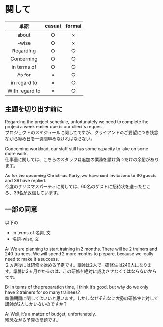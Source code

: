 # 関して

|単語|casual|formal|
|:--:|:--:|:--:|
|about|○|×|
|-wise|○|×|
|Regarding|○|○|
|Concerning|○|○|
|in terms of|○|○|
|As for|×|○|
|in regard to|×|○|
|With regard to|×|○|

## 主題を切り出す前に

Regarding the project schedule, unfortunately we need to complete the project a week earlier due to our client's request.  
プロジェクトのスケジュールに関してですが、クライアントのご要望につき残念ながら締め日を一週間早めなければならない。

Concerning workload, our staff still has some capacity to take on some more work.  
仕事量に関しては、こちらのスタッフは追加の業務を請け負うだけの余裕があります。

As for the upcoming Christmas Party, we have sent invitations to 60 guests and 39 have replied.  
今度のクリスマスパーティに関しては、60名のゲストに招待状を送ったところ、39名が返信しています。

## 一部の同意

以下の

- In terms of 名詞, 文  
- 名詞-wise, 文

A: We are planning to start training in 2 months. There will be 2 trainers and 240 trainees. We will spend 2 more months to prepare, because we really need to make it a success.  
２ヵ月後には研修を始める予定です。講師は2人で、研修生は240人になります。準備に2ヵ月かかるのは、この研修を絶対に成功させなくてはならないからです。

B: In terms of the preparation time, I think it’s good, but why do we only have 2 trainers for so many trainees?  
準備期間に関してはいいと思います。しかしなぜそんなに大勢の研修生に対して講師が2人しかいないのですか？

A: Well, it’s a matter of budget, unfortunately.  
残念ながら予算の問題です。
